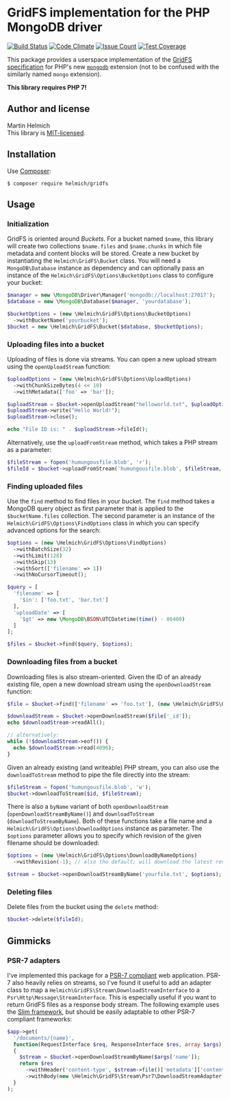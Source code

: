 # GridFS implementation for the PHP MongoDB driver

[![Build Status](https://travis-ci.org/martin-helmich/php-gridfs.svg?branch=master)](https://travis-ci.org/martin-helmich/php-gridfs)
[![Code Climate](https://codeclimate.com/github/martin-helmich/php-gridfs/badges/gpa.svg)](https://codeclimate.com/github/martin-helmich/php-gridfs)
[![Issue Count](https://codeclimate.com/github/martin-helmich/php-gridfs/badges/issue_count.svg)](https://codeclimate.com/github/martin-helmich/php-gridfs)
[![Test Coverage](https://codeclimate.com/github/martin-helmich/php-gridfs/badges/coverage.svg)](https://codeclimate.com/github/martin-helmich/php-gridfs/coverage)

This package provides a userspace implementation of the [GridFS specification][gridfs] for PHP's new [`mongodb`][phpext] extension (not to be confused with the similarly named `mongo` extension).

**This library requires PHP 7!**

## Author and license

Martin Helmich  
This library is [MIT-licensed](LICENSE.txt).

## Installation

Use [Composer][composer]:

    $ composer require helmich/gridfs

## Usage

### Initialization

GridFS is oriented around *Buckets*. For a bucket named `$name`, this library will create two collections `$name.files` and `$name.chunks` in which file metadata and content blocks will be stored. Create a new bucket by instantiating the `Helmich\GridFS\Bucket` class. You will need a `MongoDB\Database` instance as dependency and can optionally pass an instance of the `Helmich\GridFS\Options\BucketOptions` class to configure your bucket:

```php
$manager = new \MongoDB\Driver\Manager('mongodb://localhost:27017');
$database = new \MongoDB\Database($manager, 'yourdatabase');

$bucketOptions = (new \Helmich\GridFS\Options\BucketOptions)
  ->withBucketName('yourbucket');
$bucket = new \Helmich\GridFS\Bucket($database, $bucketOptions);
```

### Uploading files into a bucket

Uploading of files is done via streams. You can open a new upload stream using the `openUploadStream` function:

```php
$uploadOptions = (new \Helmich\GridFS\Options\UploadOptions)
  ->withChunkSizeBytes(4 << 10)
  ->withMetadata(['foo' => 'bar']);

$uploadStream = $bucket->openUploadStream("helloworld.txt", $uploadOptions);
$uploadStream->write("Hello World!");
$uploadStream->close();

echo "File ID is: " . $uploadStream->fileId();
```

Alternatively, use the `uploadFromStream` method, which takes a PHP stream as a parameter:

```php
$fileStream = fopen('humungousfile.blob', 'r');
$fileId = $bucket->uploadFromStream('humungousfile.blob', $fileStream, $uploadOptions);
```

### Finding uploaded files

Use the `find` method to find files in your bucket. The `find` method takes a MongoDB query object as first parameter that is applied to the `$bucketName.files` collection. The second parameter is an instance of the `Helmich\GridFS\Options\FindOptions` class in which you can specify advanced options for the search:

```php
$options = (new \Helmich\GridFS\Options\FindOptions)
  ->withBatchSize(32)
  ->withLimit(128)
  ->withSkip(13)
  ->withSort(['filename' => 1])
  ->withNoCursorTimeout();

$query = [
  'filename' => [
    '$in': ['foo.txt', 'bar.txt']
  ],
  'uploadDate' => [
    '$gt' => new \MongoDB\BSON\UTCDatetime(time() - 86400)
  ]
];

$files = $bucket->find($query, $options);
```

### Downloading files from a bucket

Downloading files is also stream-oriented. Given the ID of an already existing file, open a new download stream using the `openDownloadStream` function:

```php
$file = $bucket->find(['filename' => 'foo.txt'], (new \Helmich\GridFS\Options\FindOptions)->withLimit(1))[0];

$downloadStream = $bucket->openDownloadStream($file['_id']);
echo $downloadStream->readAll();

// alternatively:
while (!$downloadStream->eof()) {
  echo $downloadStream->read(4096);
}
```

Given an already existing (and writeable) PHP stream, you can also use the `downloadToStream` method to pipe the file directly into the stream:

```php
$fileStream = fopen('humungousfile.blob', 'w');
$bucket->downloadToStream($id, $fileStream);
```

There is also a `byName` variant of both `openDownloadStream` (`openDownloadStreamByName()`) and `downloadToStream` (`downloadToStreamByName`). Both of these functions take a file name and a `Helmich\GridFS\Options\DownloadOptions` instance as parameter. The `$options` parameter allows you to specify which revision of the given filename should be downloaded:

```php
$options = (new \Helmich\GridFS\Options\DownloadByNameOptions)
  ->withRevision(-1); // also the default; will download the latest revision of the file

$stream = $bucket->openDownloadStreamByName('yourfile.txt', $options);
```

### Deleting files

Delete files from the bucket using the `delete` method:

```php
$bucket->delete($fileId);
```

## Gimmicks

### PSR-7 adapters

I've implemented this package for a [PSR-7 compliant][psr7] web application. PSR-7 also heavily relies on streams, so I've found it useful to add an adapter class to map a `Helmich\GridFS\Stream\DownloadStreamInterface` to a `Psr\Http\Message\StreamInterface`. This is especially useful if you want to return GridFS files as a response body stream. The following example uses the [Slim framework][slim], but should be easily adaptable to other PSR-7 compliant frameworks:

```php
$app->get(
  '/documents/{name}',
  function(RequestInterface $req, ResponseInterface $res, array $args) use ($bucket): ResponseInterface
  {
    $stream = $bucket->openDownloadStreamByName($args['name']);
    return $res
      ->withHeader('content-type', $stream->file()['metadata']['contenttype'])
      ->withBody(new \Helmich\GridFS\Stream\Psr7\DownloadStreamAdapter($stream));
  }
);
```

[composer]: http://getcomposer.org
[gridfs]: https://github.com/mongodb/specifications/blob/master/source/gridfs/gridfs-spec.rst
[phpext]: http://php.net/manual/en/set.mongodb.php
[psr7]: http://www.php-fig.org/psr/psr-7/
[slim]: http://www.slimframework.com/
